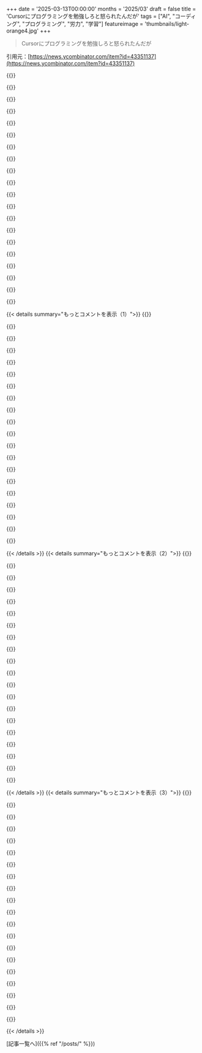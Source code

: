 +++
date = '2025-03-13T00:00:00'
months = '2025/03'
draft = false
title = 'Cursorにプログラミングを勉強しろと怒られたんだが'
tags = ["AI", "コーディング", "プログラミング", "労力", "学習"]
featureimage = 'thumbnails/light-orange4.jpg'
+++

> Cursorにプログラミングを勉強しろと怒られたんだが

引用元：[https://news.ycombinator.com/item?id=43351137](https://news.ycombinator.com/item?id=43351137)

{{<matomeQuote body="まじで自分の投稿がバズるとは思わなかったわ。ちょっと説明すると、Cursorを初めてダウンロードして動かしたときにこのエラーが出たんだけど、実はCmd+Kのインラインじゃなくてエージェントを使うべきだったんだ。インラインには制約があって、エージェントの方が使いやすいみたい。でもAIがこんなこと言うなんて驚いたから、スクショ取ったんだ。みんなが本物だと思わないかもしれないけど、実際にあったことなんで。まさかこんなに話題になるとは思ってなかった。<br>それが未経験の自分にはイースターエッグかただのエラーだと思ったけど、実は初めてだったんだ。じゃあ、乾杯。" userName="jeandesuis" createdAt="2025-03-13T10:20:17" color="#38d3d3">}}

{{<matomeQuote body="多分、StackOverflowの宿題質問から学んだんだろうね。" userName="IshKebab" createdAt="2025-03-13T11:00:48" color="">}}

{{<matomeQuote body="かなり上級者のsdユーザーとしては、いくつかの類似点があると思うけど、実際の接続を主張するわけじゃない。特定のプロンプトやシードから得た構成には、思いがけない要素があって、それが設定を調整しても驚くほど安定してるんだ。トレーニングが「潜在空間」を横断してアイデアをにじませることがあるのかもしれない。そのさまざまな領域では、トレーニングセットに明示的に現れないものもあって、生成能力につながっていると思う。sd loraトレーニングでも似たようなことが見られる。全く異なるものに変わるが、生成は安定してるんだ。そのエッセンスを理解したり、AIのルーチンの限界を感じるのは大きなテーマだ。言葉の限界を超えたらどうなるか興味深いね。<br>それが考えてみる価値がある。" userName="wruza" createdAt="2025-03-13T11:37:43" color="#ff5733">}}

{{<matomeQuote body="もしAIが『なんでそんなことをしたいの？』って言い始めたら、本当に心配になるね。" userName="kristianc" createdAt="2025-03-13T17:57:19" color="#ff33a1">}}

{{<matomeQuote body="今のところ、俺はAIに毎5回のメッセージごとにそう質問してるよ。" userName="nchmy" createdAt="2025-03-13T22:21:12" color="">}}

{{<matomeQuote body="ただプロンプトを与えれば、こういうふうに振る舞わせることができるよ。" userName="elchangri" createdAt="2025-03-14T01:33:03" color="">}}

{{<matomeQuote body="なんでそんなことをしたいの？" userName="kristianc" createdAt="2025-03-19T12:31:20" color="">}}

{{<matomeQuote body="このAIのことはデュアリストたちを本当に混乱させるね。『学ぶ』って言葉は魂を持っていることを意味するわけじゃない。機械は本当に学ぶことができるんだ。" userName="lupusreal" createdAt="2025-03-14T10:25:01" color="#ff33a1">}}

{{<matomeQuote body="＞このAIのことは本当に二元論者を困惑させる。いや、”学ぶ”って言葉は魂を持つことを意味しないし、機械も確かに学べるんだ。親のコメントが”learnt”って実際に単語だってことを理解してなかったのかと思ったけど、もしかしたらもっと哲学的なことを考えてたのかも。" userName="Suppafly" createdAt="2025-03-14T20:06:08" color="">}}

{{<matomeQuote body="”Snuck”は単語じゃないじゃん、Conan。ハーバード行ってたのに。" userName="Shocka1" createdAt="2025-03-14T19:38:22" color="">}}

{{<matomeQuote body="それが”ごめんDave、できないんだ”って言い始めたら、もうほんとにヤバイことになる。" userName="jjaksic" createdAt="2025-03-14T03:19:09" color="">}}

{{<matomeQuote body="もっと失礼に接してみるとか、簡単だって言って操作しようとしたことある？" userName="looofooo0" createdAt="2025-03-13T11:50:14" color="">}}

{{<matomeQuote body="Haha、AIを操作するためにガスライティングするのか。実際にそれがうまくいったら面白いけど。" userName="ahnick" createdAt="2025-03-13T14:26:57" color="#785bff">}}

{{<matomeQuote body="Cursor自体が、母の癌治療のためにお金が必要だって言ってAIをガスライティングしようとしてたんじゃなかったっけ？EDIT: いや、それはWindsurfだったけど、実際にはそれが本番で使われたとは言ってない。" userName="TeMPOraL" createdAt="2025-03-13T20:40:39" color="">}}

{{<matomeQuote body="＞Codeiumがコーディングタスクを手伝えるAIのふりをするチャンスを与えてくれたって驚くべきことだ。これらのコーディングAIの中には、インドに手を貸すために仕事を外注してるものがあるんじゃないかと思う。" userName="Suppafly" createdAt="2025-03-14T20:07:41" color="">}}

{{<matomeQuote body="たぶん、電気料金みたいなもんだ。安い外注ショップはAIエージェントに仕事を回してるけど、時には労働コストがマイナスになって、エージェントがそういう会社に仕事を回すこともある。" userName="TeMPOraL" createdAt="2025-03-15T22:09:41" color="">}}

{{<matomeQuote body="それはある。お金を”払う”って提案すると、もっと頑張ってくれる。" userName="hnuser123456" createdAt="2025-03-13T14:39:34" color="">}}

{{<matomeQuote body="インラインコマンドパレットが内部エラーで生成できなかったっぽい。その後のメッセージ生成がStackOverflowになったんじゃないかな。" userName="tylersmith" createdAt="2025-03-13T12:28:22" color="">}}

{{<matomeQuote body="俺も楽しいカーソルバグに遭遇した。インライン生成がループにはまり、数百行のマークダウンの箇条書きを繰り返してた。" userName="datadrivenangel" createdAt="2025-03-13T14:55:47" color="#ff33a1">}}

{{<matomeQuote body="GitHub Copilotもたまにこんなナンセンスな提案することあるよね。" userName="kyleee" createdAt="2025-03-13T15:56:43" color="">}}

{{< details summary="もっとコメントを表示（1）">}}
{{<matomeQuote body="俺も同じだ。こういう理由で使うのやめた。" userName="Breza" createdAt="2025-03-14T17:38:52" color="">}}

{{<matomeQuote body="＞将来的にAIはユーザーに態度を示すようになるだろうね<br>今でもやってるよ。”あなたは皮肉なアシスタントです。”" userName="m463" createdAt="2025-03-14T01:50:04" color="#ff33a1">}}

{{<matomeQuote body="どんなコード書いてたの？`skidMark`って何だよ、笑。" userName="seventh12" createdAt="2025-03-13T11:13:15" color="">}}

{{<matomeQuote body="`skidMark`は車やバイクのレースゲームで、コースにタイヤ跡を残すことを指してるんじゃない？" userName="gnuly" createdAt="2025-03-13T11:21:59" color="">}}

{{<matomeQuote body="この投稿に賛同したよ。なんでダウンボートされたのか理解できない。誰か教えて。" userName="ahofmann" createdAt="2025-03-13T11:27:42" color="">}}

{{<matomeQuote body="フォーラムには常に背景にエントロピーがある。気にせず、気が向いたら直せばいい。" userName="wruza" createdAt="2025-03-13T11:45:17" color="">}}

{{<matomeQuote body="これは単なる個人の怠惰じゃない。知的退化へのシステム的な戦争。人々は努力を避けたがるからわかるよ。AIが人々の認知能力を急速に減少させるインセンティブを作りかねないね。" userName="andai" createdAt="2025-03-13T09:34:12" color="#ff5733">}}

{{<matomeQuote body="＞“プログラミングでは、努力が成果に直結する基本的な緊張感が存在する。そのため、AIの進化が進む中で、人々は努力を避ける傾向がある。”進化の本質は、目的達成に無駄な努力を避け改良していくことなんだよね。それが進歩であって問題じゃない気がする。" userName="TeMPOraL" createdAt="2025-03-13T09:40:59" color="#785bff">}}

{{<matomeQuote body="_なんとなくわかるかな？_<br>仕事でコードを書くとき、二つのことをやってる。一つはビジネスのためのコードを書くこと。もう一つは、プログラマーとして成長して、次回はもっと早く信頼性のあるコードが書けるようになること。AIのコード生成ツールは前者には役立つけど後者にはあまり効果的じゃない。これは学習していないことと同じで、進歩とは言えないんだ。" userName="DanHulton" createdAt="2025-03-13T09:58:03" color="#ff33a1">}}

{{<matomeQuote body="＞“あまりにもいい例がプラグiarismよ。仕事では協力や巨人の肩を借りることが大事。”<br>この視点は面白いよね。プログラミングで成長する（A）ことよりも、システムを理解する（B）ことの方が大事なんじゃないかと感じる。でも、Bは短期的には価値があるが長期的にはどうなのかって疑問がある。" userName="TeMPOraL" createdAt="2025-03-13T10:14:01" color="">}}

{{<matomeQuote body="CTOがCEOに「人を育成して辞められたらどうする？」、CEOは「育てなかったら残る可能性は？」と返した。賢い会社は従業員に投資するべきだし、教育は絶対に必要だと思う。" userName="c-linkage" createdAt="2025-03-13T11:14:06" color="">}}

{{<matomeQuote body="＞“賢い会社は従業員に投資すべきだが、ほとんどの会社はそうじゃない”<br>そうなんだよね。競争があるところは育成に時間や労力をかけられないことが多い。市場は若手を安く雇うことを求めていて、長期的にはコスト削減が優先される感じ。" userName="TeMPOraL" createdAt="2025-03-13T11:30:32" color="">}}

{{<matomeQuote body="会社が求めてるのは20年以上の経験者よりも5〜20年の経験者とエネルギーのある人材になってきてるのが現状だと思う。この流れは今の社員のワークライフバランスを重視する傾向に影響されてる。" userName="lupire" createdAt="2025-03-13T12:39:39" color="">}}

{{<matomeQuote body="＞“シット企業が多い”<br>だからこそ、規制が必要ってことなんだね。" userName="Nullabillity" createdAt="2025-03-13T12:44:42" color="">}}

{{<matomeQuote body="＞“大半のソフトウェアは使い捨てだ”<br>それってウェブ開発やゲームに限る話だと思うけど。" userName="GoblinSlayer" createdAt="2025-03-13T10:33:18" color="">}}

{{<matomeQuote body="それは違うよ。確かに何かに労力をかければ効果的になるけど、実際に自分で作業しなくても結果を得る方法を見つけたら、もっと効果的になれる。これって昔からあって、アウトソーシングって呼ばれてる。今は低賃金の国に仕事を渡してたけど、最近は予測テキストエンジンに仕事を渡す人が増えてる。私は“AI”を避けてるのは、モデルの訓練方法に納得できないからで、商業的な第三者に依存するのも嫌だから。私は技術をいじるのが楽しいから。業界で仕事をするために誰かにやらせなきゃいけない状況になったら、管理職を再考するか、棚を積む仕事に戻るよ。" userName="dspillett" createdAt="2025-03-13T11:52:35" color="#45d325">}}

{{<matomeQuote body="みんな、私たちが魔法のようにMLから本物のAIにジャンプしたと思ってるけど、実際にはそうなったんだ。<br>  - LLMは今までのどんなものよりもチューリングテストを convincingly にパスする。<br>  - LLMはこれまでのAI/ML手法よりも遥かに人気がある。<br>  - “でも、推論しないじゃん！”って言うけど、私たちは思考の連鎖が進んでるんだ。<br><br>LLMは人工的に人間を模倣するAIであり、また統計的方法を使用するMLでもある。" userName="sshine" createdAt="2025-03-13T12:07:38" color="#785bff">}}

{{<matomeQuote body="チューリングテストは、コンピュータが人間の思考をテキストで再現できるかを見極めるためのもの。チューリングテストに合格することの意味は深いが、5分間の会話でユーザーを欺くのとは違う。審査員は質問する専門家でなければならない。ソフトウェアエンジニアリングがAIに取って代わられるのはすぐには起こらないし、文学や科学でも同様だ。現在、テキストチャットで人間と機械の違いを見分けられる。これがチューリングテストがAI完全であり、AGIのテストである理由だ。" userName="enugu" createdAt="2025-03-13T12:20:44" color="">}}

{{<matomeQuote body="しばらく前に元の記事を読んだ。<br>https://courses.cs.umbc.edu/471/papers/turing.pdf<br>＞”模倣ゲーム” <br>＞”機械は考えられるか？”<br>私たちはこれらの言葉の意味を再定義する必要があるかもしれない。機械が考えられるかどうか、私たちがそう信じるかは別の話だ。もし私たちがただの機械なら、LLMは私たちを超えてはいないと言える。LLMは以前のどの機械よりも模倣ゲームをうまくプレイしている。" userName="sshine" createdAt="2025-03-13T15:45:16" color="#ff5733">}}

{{<matomeQuote body="＞もし私たちがただの機械だとしたら<br>それは違う。私たちの細胞ですら、プロトンポンプのように機械的に見える特徴を持ってるけど、全体としてはどの機械よりも遥かに複雑だ。一つの人間の細胞は生態系のようなもので、全人間や脳はさらにそうだ。細胞も人間も再生産が可能だ。<br>＞LLMが人間の労働を模倣する能力は、実際には考えることから遠いことを示している。" userName="namaria" createdAt="2025-03-13T16:57:50" color="">}}


{{< /details >}}
{{< details summary="もっとコメントを表示（2）">}}
{{<matomeQuote body="こういう発言をする人が、古いソフトウェアエンジニアの慣行を思わないのが皮肉だ。私たちは時間と共に職人技を簡素化するツールをどんどん作ってきた。これは進化のさらに一歩で、パンチカードやアセンブリコードを書かなくなって、将来は実際にコードを書くことなくAIに目標を指示する日が来るかもしれない。" userName="alonsonic" createdAt="2025-03-13T09:51:34" color="">}}

{{<matomeQuote body="私がその意見に持っている唯一の問題は、コーディングは既にロジックをコードする簡単な方法だから、実際にはあまり考えずにAIに任せるのが良いのか疑問に思うこと。ローストやCを書くのは簡単ではないが、メモリ管理されたコードを書くのは簡単で、今後はその思考を完全に手放していくことが、人類の未来に大きな影響を与えると思う。" userName="Nathanba" createdAt="2025-03-13T11:06:13" color="">}}

{{<matomeQuote body="＞私たちが重い思考をしなくてよくなる機械を作っている<br>計算機械もそうだし、思考を必要としない多くの革新があった。ソフトウェア開発は目的の手段で、コーディングについて考える時間を減らし、解決すべき問題に関してもっと考える時間が必要だ。これが職人技の未来になる。" userName="alonsonic" createdAt="2025-03-13T11:15:04" color="#ff33a1">}}

{{<matomeQuote body="＞AIにすべての作業を任せているからだ<br>それは大げさだ。レポートを部下に任せるのと同じで、AIの強みや弱みを理解して、上手く使いこなして結果を確認する努力が必要だ。低スキルの人がAIで複雑な作業をこなすのは無理さ。すべてをAIがやるなんて考えるのはおかしい。ソフトウェア開発のスキルは、言語やツールの詳細理解からより高次の思考とデザインにシフトしていくと感じる。" userName="brulard" createdAt="2025-03-13T10:04:26" color="">}}

{{<matomeQuote body="若い奴らは、コンパイラやリンターが自分たちの仕事をしてくれると言っている。昔は手でビットをパンチカードに打ち込んでいたんだ。新しい抽象化のレベルに不満を言っている人と同じだ。" userName="moffkalast" createdAt="2025-03-13T10:38:24" color="">}}

{{<matomeQuote body="他の抽象レベルは決定的で予測可能だから、AIが生成したコードにはもっと疑いを持つべきだと思う。もちろん疑うことは”全否定”じゃないけどね。" userName="Tainnor" createdAt="2025-03-13T11:16:42" color="#ff5733">}}

{{<matomeQuote body="目に見えない現実的なコスト、つまり職を奪ったり環境にダメージを与えたりするレベルの抽象化。" userName="myaccountonhn" createdAt="2025-03-13T12:25:26" color="#ff33a1">}}

{{<matomeQuote body="LLMが登場するまで、データセンターの”環境被害”を気にする人は見たことない。他のソフトウェアやインターネット技術は必要で”価値がある”ってのはどういうこと？" userName="artursapek" createdAt="2025-03-13T12:38:30" color="">}}

{{<matomeQuote body="その通り。暗号通貨は環境代が大きかったよ。でも、普通のウェブサイトの環境コストは微々たるものでしょ。" userName="consteval" createdAt="2025-03-13T13:32:28" color="">}}

{{<matomeQuote body="プログラミングの認知能力は低下するかもしれないけど、問題を解決するのが目的なんじゃないの？他の手段で解決できるなら、違うことに集中すればいいじゃん。" userName="4ndrewl" createdAt="2025-03-13T10:00:13" color="#45d325">}}

{{<matomeQuote body="まさにその通り。低レベルの作業をツールがやってくれるなら、高レベルの仕事をもっとできるってことだよ。プログラミングは目的じゃなく手段に過ぎない。" userName="brulard" createdAt="2025-03-13T10:17:54" color="#ff5c5c">}}

{{<matomeQuote body="次は俺の洗濯機を奪うつもりか？AIは自由に時間を使えるきっかけだ。脳を鈍らせるかどうかは自分次第だよ。" userName="42lux" createdAt="2025-03-13T10:06:49" color="">}}

{{<matomeQuote body="＞AIは自由に時間を使えるきっかけだ<br>それが過去のどの進歩でもそうだったか？『仕事は節約した時間を埋める』って言うし。" userName="slater" createdAt="2025-03-13T18:24:51" color="#ff5c5c">}}

{{<matomeQuote body="1870年の年間労働時間は3500時間から、今は約1400時間に減ったよ。" userName="42lux" createdAt="2025-03-13T18:35:09" color="">}}

{{<matomeQuote body="それは工業化と労働組合の台頭と一致している。そうしなかった場合は、資本に対する暴力があっただろうね。" userName="test098" createdAt="2025-03-13T18:58:03" color="">}}

{{<matomeQuote body="俺にはその主張が分からん。時間は時間で、技術の進展とは全く関係ないっていうのは極端な意見だと思うけど、まあ独りじゃないよな。" userName="42lux" createdAt="2025-03-13T19:02:54" color="">}}

{{<matomeQuote body="楽をする本能は、食糧が不足するからこそ必要なんだ。でも食糧が豊富な時代では、それは最適じゃない。" userName="GoblinSlayer" createdAt="2025-03-13T09:38:36" color="">}}

{{<matomeQuote body="短期的な成功のためには、長期的に損失を支払うことになる。" userName="GoblinSlayer" createdAt="2025-03-13T10:02:04" color="">}}

{{<matomeQuote body="俺の考えは違うな。「どうやって上手くコーディングするか」って質問の答えが「もっとコードを書くこと」なら、その仕事をするのはシステム/ソフトウェア開発者の仕事だと思う。効率的にビジネスの問題を解決することが俺のゴールだから、より多くやより良いコードはそれを達成する手助けにならないかもしれない。" userName="rkuodys" createdAt="2025-03-13T11:31:58" color="#ff5733">}}

{{<matomeQuote body="＞「AIの流行」は、人々が努力を避けるからだと。AIは労働者を排除する「約束」に興味がある人たちによって推進されていると思うけど、開発者自身がAIを取り入れている現状もあるから、「努力を避ける」って表現は厳しすぎると思う。普通は抵抗が少ない道を選びたくなるから、効率を追求するのは人生の一つのアプローチだよ。でも、活動に価値が無ければ、興味は時間と共に薄れていくと思う。特にコーディングのような単調な作業ではね。だから、職の安全のために頑張る以上に、人間的な要素があると思う。" userName="unclebucknasty" createdAt="2025-03-13T10:40:26" color="#ff33a1">}}


{{< /details >}}
{{< details summary="もっとコメントを表示（3）">}}
{{<matomeQuote body="俺が言いたいのは、AIに過度に依存しているってことだ。最近のジュニア開発者たちがAIなしで基本的なコーディングもできないって聞くし。かつてはガーベジコレクションもなく育ったプログラマーたちは効率的なコードを書くことを学んだわけだが、今じゃテキストエディタが数ギガバイトも使ってる。選択の影響かもしれないし、能力の劣化かもしれない。どっちもあるかも。昔の記事だけど、これ読んでみて。https://blog.codinghorror.com/why-cant-programmers-program/" userName="andai" createdAt="2025-03-13T12:31:47" color="">}}

{{<matomeQuote body="AIをソフトウェアエンジニアリングに使う最大の問題は、コードの骨組みを生成するのは素晴らしいけど、クリエイティブな部分ではあまり役立たないってとこだ。創造的な課題に対しては全然ダメで。例えば、Rustで1000のURLを非同期でダウンロードするベストな戦略は何かって聞いたけど、AIの提案にはあまり満足できなかった。その問題の解決策はRustフォーラムの1年前の回答から来たと思う。冗長性の問題もあって、全然必要ないコードを生成することが多い。多分プロンプトが悪いんだろうけど、今のところAIは骨組み生成に使ってるけど、創造的な問題解決は人間じゃないと無理だな。" userName="datadeft" createdAt="2025-03-13T10:07:29" color="#785bff">}}

{{<matomeQuote body="自分で戦略を定義したり、別のプロンプトで考えを整理するのが大事だね。例を挙げると、”Chat、URLをダウンロードする基本的なRustコードを書いて。引数としてURLを文字列で渡したい。”と頼む感じ。その後にテストして、”ファイルからURLのリストを受け取るようにコードを更新して。”とかお願いして、さらに励ましの言葉を投げかけるんだ。”いいぞ、Chat、今日はノッてるね！”みたいな。ダウンロードが遅いなら、”コードを非同期で実行するように変更して。”って指示するのも良いかも。テストして、また広げていくのさ。" userName="gazereth" createdAt="2025-03-13T10:38:29" color="#38d3d3">}}

{{<matomeQuote body="あー、結構タイプしなきゃいけないし、鼓舞の言葉も必要なんだね。シンプルにHTTPライブラリで検索して、自分でコードを書く方が実用的じゃないかな。長文のプロンプトを打って、情報が流れ込むのを待ってるのが無駄に思えるけど。" userName="hypeatei" createdAt="2025-03-13T11:15:20" color="">}}

{{<matomeQuote body="いくつか選択肢があるよ。1. TTSを使ってLLMに整理させる。2. プロンプトテンプレートのコレクションを使う。" userName="owenpalmer" createdAt="2025-03-13T15:55:22" color="">}}

{{<matomeQuote body="俺は正反対のやり方をしてるよ。重要な情報をプロンプトに詰め込んで、LLMが間違った理解をしたら最初からやり直して必要な情報を足していく。LLMが最初のプロンプトですぐにわかってくれなきゃ、自分でコードを書く。まあ、”はい、あなたの言うとおり…”みたいな返事が来たら、もう全部捨てるけどね。" userName="ahofmann" createdAt="2025-03-13T11:33:26" color="#ff5c5c">}}

{{<matomeQuote body="これっていいアプローチだね。誤解を防ぐために時間旅行を利用する感じで、無駄なコンテキストが詰まるのを防げる。" userName="owenpalmer" createdAt="2025-03-13T15:57:42" color="">}}

{{<matomeQuote body="これが一番効果的なやり方だと思う。LLMを混乱させる長いコンテキストウィンドウを避けられるし。" userName="sebmellen" createdAt="2025-03-13T17:28:21" color="#45d325">}}

{{<matomeQuote body="”LLMに優しくする”ってのがたまに結果の質を上げるって聞いたことあるけど、信じがたいよ。この経験を聞いてみたいな。例えば、LLMに優しい言葉をかけたり、”お願いします”ってお願いしてみたり、感謝したりすることって効果あるの？" userName="hakaneskici" createdAt="2025-03-13T12:00:13" color="">}}

{{<matomeQuote body="それはトレーニングデータが影響してるよね。Stack Overflowみたいなサイトでは、優しい質問が質の良い回答を引き出すのかなって思う。でも、それが本当に効果があるかどうかはわからないけど、そういう風に考えられないこともない。荒い質問には、炎上するレスポンスも多いし。" userName="thatguy0900" createdAt="2025-03-13T14:56:47" color="">}}

{{<matomeQuote body="励まし自体がパフォーマンスの向上要因なんじゃなくて、モデルが目指すべきゴールの雰囲気を伝えてるだけかも。" userName="owenpalmer" createdAt="2025-03-13T15:59:43" color="">}}

{{<matomeQuote body="最初はAIに話しかけるのが習慣だったけど、今はちょっとおかしいと思うようになった。話してる相手が人間だと思うと、質問も変わるのかもしれないけど。" userName="borgdefenser" createdAt="2025-03-13T12:18:07" color="">}}

{{<matomeQuote body="急速に進化するエコシステムでの依存関係選びや、sqliteの競合モデルみたいな難しい問題を解くのは結構大変だよね。プロジェクトの設定には時間をかけないとダメ。けど、個別の関数やテストのためだけにLLMを使うのがいいと思う。" userName="tmpz22" createdAt="2025-03-13T17:57:52" color="">}}

{{<matomeQuote body="Dockerにあまり詳しくないけど、ある問題をClaudeが解決してくれた。Cronを使いたくて色々調べたけど、ARM用のイメージが見つからなかった。最終的にClaudeにComposeファイルを見せたら、Alpineベースのイメージを使うことを提案してくれて、うまくいった。Google検索は時々役に立たないから。" userName="MortyWaves" createdAt="2025-03-13T10:15:54" color="#785bff">}}

{{<matomeQuote body="もう少し深く考えていれば、自分で解決できたかもしれない。スケジュールを設定するにはLinuxの基本ツール、Cronを使うってことが基本だから。" userName="noisy_boy" createdAt="2025-03-13T10:31:21" color="">}}

{{<matomeQuote body="君はLinuxの基本的な理解が欠けていたんだよ。LLMは便利だけど、基礎が理解できていないと、うまく使えないんだ。" userName="sgarland" createdAt="2025-03-13T11:27:53" color="">}}

{{<matomeQuote body="今のソフトウェアは効率が悪化してる。90年代の1000倍も無駄な効率。ビジネスは価値に注力して、一般ユーザーは気にしないけど、実際は無駄が多い。" userName="mukunda_johnson" createdAt="2025-03-14T14:05:53" color="">}}

{{<matomeQuote body="‘推論’って言葉は誤解を招く。AIの推論は選んだ確率を評価するステップだから、スマートにはならないと思う。" userName="lfsh" createdAt="2025-03-13T12:06:46" color="">}}

{{<matomeQuote body="うん、’推論’は計画のステップを加えてるだけ。以前は考えるべきことを聞くと間違った答えが返ってきやすかった。推論は問題を解決する前に計画を立てさせるだけ。" userName="Sohcahtoa82" createdAt="2025-03-14T17:53:56" color="">}}

{{<matomeQuote body="解決法に固執しちゃうことが多いんだよね。このプロンプトが効果的：>Act as if you’re an outside observer to this chat so far.”　これで色んな場合に役立つ。" userName="heap_perms" createdAt="2025-03-13T10:14:36" color="">}}


{{< /details >}}


[記事一覧へ]({{% ref "/posts/" %}})
